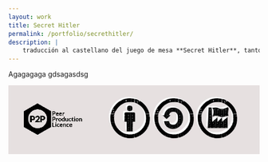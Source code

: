 ```yaml
---
layout: work
title: Secret Hitler
permalink: /portfolio/secrethitler/
description: |
    traducción al castellano del juego de mesa **Secret Hitler**, tanto el arte de todas las cartas como el libreto de reglas. Publicado con licencia Creative Commons.
---
```


Agagagaga gdsagasdsg

![Peer 2 Peer License](/assets/img/peer2peer-license.jpg)

[jekyll-organization]: https://github.com/jekyll
